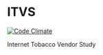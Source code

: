 # ITVS
[![Code Climate](https://codeclimate.com/github/comp523/ITVS/badges/gpa.svg)](https://codeclimate.com/github/comp523/ITVS)

Internet Tobacco Vendor Study
